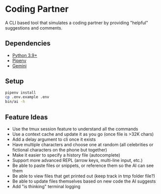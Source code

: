 # Coding Partner

A CLI based tool that simulates a coding partner by providing "helpful" suggestions and comments.

## Dependencies

* [Python 3.9+](https://www.python.org/downloads/)
* [Pipenv](https://pypi.org/project/pipenv/)
* [Gemini](https://aistudio.google.com/app/apikey)

## Setup

```sh
pipenv install
cp .env.example .env
bin/ai -h
```

## Feature Ideas

* Use the tmux session feature to understand all the commands
* Use a context cache and update it as you go (once file is >32K chars)
* Add a delay argument to cli once it exists
* Have multiple characters and choose one at random (all celebrities or fictional characters on the phone but together)
* Make it easier to specify a history file (autocomplete)
* Support more advanced REPL (arrow keys, multi-line input, etc.)
* Be able to paste files or snippets, or reference them so the AI can see them
* Be able to view files that get printed out (keep track in tmp folder file?)
* Be able to update files themselves based on new code the AI suggests
* Add "is thinking" terminal logging
